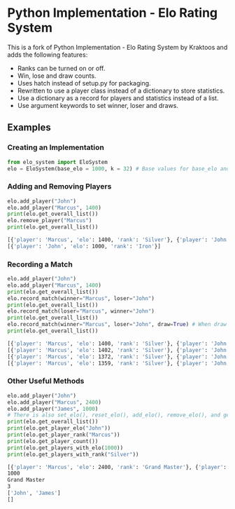 # Python Implementation - Elo Rating System

This is a fork of Python Implementation - Elo Rating System by Kraktoos and adds
the following features:

- Ranks can be turned on or off.
- Win, lose and draw counts.
- Uses hatch instead of setup.py for packaging.
- Rewritten to use a player class instead of a dictionary to store statistics.
- Use a dictionary as a record for players and statistics instead of a list.
- Use argument keywords to set winner, loser and draws.

## Examples

### Creating an Implementation

```python
from elo_system import EloSystem
elo = EloSystem(base_elo = 1000, k = 32) # Base values for base_elo and k and has support for rankings
```

### Adding and Removing Players

```python
elo.add_player("John")
elo.add_player("Marcus", 1400)
print(elo.get_overall_list())
elo.remove_player("Marcus")
print(elo.get_overall_list())
```

```bash
[{'player': 'Marcus', 'elo': 1400, 'rank': 'Silver'}, {'player': 'John', 'elo': 1000, 'rank': 'Iron'}]
[{'player': 'John', 'elo': 1000, 'rank': 'Iron'}]
```

### Recording a Match

```python
elo.add_player("John")
elo.add_player("Marcus", 1400)
print(elo.get_overall_list())
elo.record_match(winner="Marcus", loser="John")
print(elo.get_overall_list())
elo.record_match(loser="Marcus", winner="John")
print(elo.get_overall_list())
elo.record_match(winner="Marcus", loser="John", draw=True) # When draw is passed true, regardless who is the winner, the match is a draw
print(elo.get_overall_list())
```

```bash
[{'player': 'Marcus', 'elo': 1400, 'rank': 'Silver'}, {'player': 'John', 'elo': 1000, 'rank': 'Iron'}]
[{'player': 'Marcus', 'elo': 1402, 'rank': 'Silver'}, {'player': 'John', 'elo': 997, 'rank': 'Iron'}]
[{'player': 'Marcus', 'elo': 1372, 'rank': 'Silver'}, {'player': 'John', 'elo': 1026, 'rank': 'Iron'}]
[{'player': 'Marcus', 'elo': 1359, 'rank': 'Silver'}, {'player': 'John', 'elo': 1038, 'rank': 'Iron'}]
```

### Other Useful Methods

```python
elo.add_player("John")
elo.add_player("Marcus", 2400)
elo.add_player("James", 1000)
# There is also set_elo(), reset_elo(), add_elo(), remove_elo(), and get_wins(), etc...
print(elo.get_overall_list())
print(elo.get_player_elo("John"))
print(elo.get_player_rank("Marcus"))
print(elo.get_player_count())
print(elo.get_players_with_elo(1000))
print(elo.get_players_with_rank("Silver"))
```

```bash
[{'player': 'Marcus', 'elo': 2400, 'rank': 'Grand Master'}, {'player': 'John', 'elo': 1000, 'rank': 'Iron'}, {'player': 'James', 'elo': 1000, 'rank': 'Iron'}]
1000
Grand Master
3
['John', 'James']
[]
```
